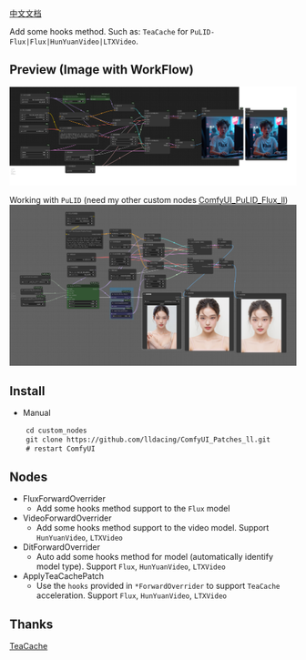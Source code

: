 [中文文档](README_CN.md)

Add some hooks method. Such as: `TeaCache` for `PuLID-Flux|Flux|HunYuanVideo|LTXVideo`.

## Preview (Image with WorkFlow)
![save api extended](example/workflow_base.png)

Working with `PuLID` (need my other custom nodes [ComfyUI_PuLID_Flux_ll](https://github.com/lldacing/ComfyUI_PuLID_Flux_ll))
![save api extended](example/PuLID_with_teacache.png)


## Install

- Manual
```shell
    cd custom_nodes
    git clone https://github.com/lldacing/ComfyUI_Patches_ll.git
    # restart ComfyUI
```

## Nodes
- FluxForwardOverrider
  - Add some hooks method support to the `Flux` model
- VideoForwardOverrider
  - Add some hooks method support to the video model. Support `HunYuanVideo`, `LTXVideo`
- DitForwardOverrider
  - Auto add some hooks method for model (automatically identify model type). Support `Flux`, `HunYuanVideo`, `LTXVideo`
- ApplyTeaCachePatch
  - Use the `hooks` provided in `*ForwardOverrider` to support `TeaCache` acceleration. Support `Flux`, `HunYuanVideo`, `LTXVideo`

## Thanks

[TeaCache](https://github.com/ali-vilab/TeaCache)
